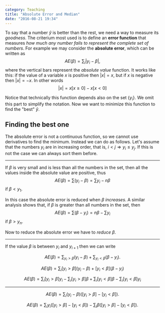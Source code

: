 ```yaml
---
category: Teaching
title: "Absolute Error and Median"
date: "2016-08-21 19:34"
---
```


To say that a number $\hat{y}$ is better than the rest, we need a way to measure its *goodness*. The criterium most used is to define an **error function** that measures *how much any number fails to represent the complete set of numbers*. For example we may consider the **absolute error**, which can be written as
$$AE(\beta)=\sum_i \vert y_i - \beta\vert,$$
where the vertical bars represent the *absolute value* function. It works like this: if the value of a variable $x$ is positive then $\vert x\vert=x$, but if $x$ is negative then $\vert x\vert=-x$. In other words
$$\vert x\vert = x[x\geq 0] - x[x<0]$$

Notice that technically this function depends also on the set $\{y_i\}$. We omit this part to simplify the notation. Now we want to minimize this function to find the "best" $\hat{y}$.

## Finding the best one
The absolute error is not a continuous function, so we cannot use derivatives to find the minimum. Instead we can do as follows. Let's assume that the numbers $y_i$ are in increasing order, that is, $i<j\Rightarrow y_i\leq y_j$. If this is not the case we can always sort them before.

---

If $\beta$ is very small and is less than all the numbers in the set, then all the values inside the absolute value are positive, thus
$$AE(\beta)=\sum (y_i-\beta)=\sum y_i - n \beta$$ if $\beta<y_1$.

In this case the absolute error is reduced when $\beta$ *increases*. A similar analysis shows that, if $\beta$ is greater than all numbers in the set, then
$$AE(\beta)=\sum (\beta-y_i)=n \beta - \sum y_i$$ if $\beta>y_n$.

Now to reduce the absolute error we have to *reduce* $\beta$.

---

If the value $\beta$ is between $y_i$ and $y_{i+1}$ then we can write

$$AE(\beta)=\sum_{y_i>\beta} (y_i-\beta)+\sum_{y_i<\beta} (\beta-y_i).$$

$$AE(\beta)=\sum_i [y_i>\beta] (y_i-\beta)+[y_i<\beta] (\beta-y_i)$$

$$AE(\beta)=\sum_i [y_i>\beta] y_i- \sum_i [y_i>\beta] \beta +\sum_i [y_i<\beta] \beta - \sum_i [y_i<\beta]y_i$$

---
$$AE(\beta)=\sum_i (y_i-\beta)([y_i>\beta] -[y_i<\beta]).$$

$$AE(\beta)=\sum_i y_i ([y_i>\beta] -[y_i<\beta]) -\sum_i \beta([y_i>\beta] -[y_i<\beta]).$$
